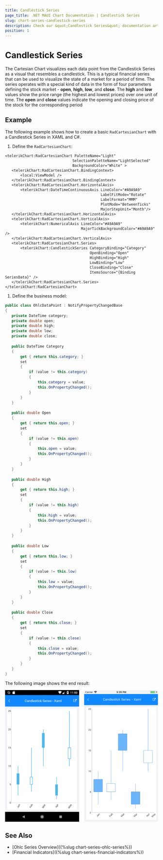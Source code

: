 ```yaml
---
title: Candlestick Series
page_title: .NET MAUI Chart Documentation | Candlestick Series
slug: chart-series-candlestick-series
description: Check our &quot;Candlestick Series&quot; documentation article for Telerik Chart for .NET MAUI
position: 1
---
```


# Candlestick Series

The Cartesian Chart visualizes each data point from the Candlestick Series as a visual that resembles a candlestick. This is a typical financial series that can be used to visualize the state of a market for a period of time. The series operates with a special kind of data in the form of four parameters defining the stock market - **open**, **high**, **low**, and **close**. The **high** and **low** values show the price range (the highest and lowest prices) over one unit of time. The **open** and **close** values indicate the opening and closing price of the stock for the corresponding period

## Example

The following example shows how to create a basic `RadCartesianChart` with a Candlestick Series in XAML and C#.

1. Define the `RadCartesianChart`:

 ```XAML
<telerikChart:RadCartesianChart PaletteName="Light"
                                SelectionPaletteName="LightSelected"
                                BackgroundColor="White" >
    <telerikChart:RadCartesianChart.BindingContext>
        <local:ViewModel />
    </telerikChart:RadCartesianChart.BindingContext>
    <telerikChart:RadCartesianChart.HorizontalAxis>
        <telerikChart:DateTimeContinuousAxis LineColor="#A9A9A9"
                                             LabelFitMode="Rotate"
                                             LabelFormat="MMM"
                                             PlotMode="BetweenTicks"
                                             MajorStepUnit="Month"/>
    </telerikChart:RadCartesianChart.HorizontalAxis>
    <telerikChart:RadCartesianChart.VerticalAxis>
        <telerikChart:NumericalAxis LineColor="#A9A9A9"
                                    MajorTickBackgroundColor="#A9A9A9" />
    </telerikChart:RadCartesianChart.VerticalAxis>
    <telerikChart:RadCartesianChart.Series>
        <telerikChart:CandlestickSeries CategoryBinding="Category"
                                        OpenBinding="Open"
                                        HighBinding="High"
                                        LowBinding="Low"
                                        CloseBinding="Close"
                                        ItemsSource="{Binding SeriesData}" />
    </telerikChart:RadCartesianChart.Series>
</telerikChart:RadCartesianChart>
 ```

1. Define the business model:

 ```C#
public class OhlcDataPoint : NotifyPropertyChangedBase
{
    private DateTime category;
    private double open;
    private double high;
    private double low;
    private double close;

    public DateTime Category
    {
        get { return this.category; }
        set
        {
            if (value != this.category)
            {
                this.category = value;
                this.OnPropertyChanged();
            }
        }
    }

    public double Open
    {
        get { return this.open; }
        set
        {
            if (value != this.open)
            {
                this.open = value;
                this.OnPropertyChanged();
            }
        }
    }

    public double High
    {
        get { return this.high; }
        set
        {
            if (value != this.high)
            {
                this.high = value;
                this.OnPropertyChanged();
            }
        }
    }

    public double Low
    {
        get { return this.low; }
        set
        {
            if (value != this.low)
            {
                this.low = value;
                this.OnPropertyChanged();
            }
        }
    }

    public double Close
    {
        get { return this.close; }
        set
        {
            if (value != this.close)
            {
                this.close = value;
                this.OnPropertyChanged();
            }
        }
    }
}
 ```

The following image shows the end result:

![Basic Candlestick](images/candlestick_series.png)

## See Also

- [Ohlc Series Overview]({%slug chart-series-ohlc-series%})
- [Financial Indicators]({%slug chart-series-financial-indicators%})
